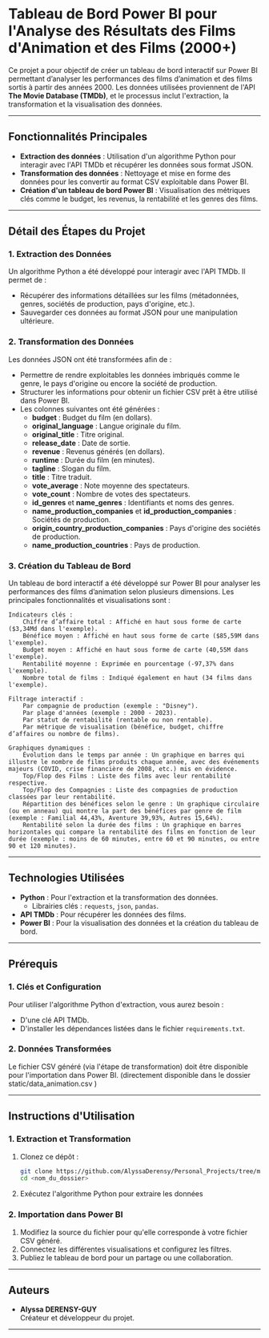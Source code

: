 # Tableau de Bord Power BI pour l'Analyse des Résultats des Films d'Animation et des Films (2000+)

Ce projet a pour objectif de créer un tableau de bord interactif sur Power BI permettant d’analyser les performances des films d’animation et des films sortis à partir des années 2000. Les données utilisées proviennent de l'API **The Movie Database (TMDb)**, et le processus inclut l'extraction, la transformation et la visualisation des données.

---

## Fonctionnalités Principales

- **Extraction des données** : Utilisation d'un algorithme Python pour interagir avec l'API TMDb et récupérer les données sous format JSON.
- **Transformation des données** : Nettoyage et mise en forme des données pour les convertir au format CSV exploitable dans Power BI.
- **Création d'un tableau de bord Power BI** : Visualisation des métriques clés comme le budget, les revenus, la rentabilité et les genres des films.

---

## Détail des Étapes du Projet

### 1. **Extraction des Données**
Un algorithme Python a été développé pour interagir avec l'API TMDb. Il permet de :
- Récupérer des informations détaillées sur les films (métadonnées, genres, sociétés de production, pays d'origine, etc.).
- Sauvegarder ces données au format JSON pour une manipulation ultérieure.

### 2. **Transformation des Données**
Les données JSON ont été transformées afin de :
- Permettre de rendre exploitables les données imbriqués comme le genre, le pays d'origine ou encore la société de production.
- Structurer les informations pour obtenir un fichier CSV prêt à être utilisé dans Power BI.
- Les colonnes suivantes ont été générées : 
  - **budget** : Budget du film (en dollars).
  - **original_language** : Langue originale du film.
  - **original_title** : Titre original.
  - **release_date** : Date de sortie.
  - **revenue** : Revenus générés (en dollars).
  - **runtime** : Durée du film (en minutes).
  - **tagline** : Slogan du film.
  - **title** : Titre traduit.
  - **vote_average** : Note moyenne des spectateurs.
  - **vote_count** : Nombre de votes des spectateurs.
  - **id_genres** et **name_genres** : Identifiants et noms des genres.
  - **name_production_companies** et **id_production_companies** : Sociétés de production.
  - **origin_country_production_companies** : Pays d'origine des sociétés de production.
  - **name_production_countries** : Pays de production.

### 3. **Création du Tableau de Bord**
Un tableau de bord interactif a été développé sur Power BI pour analyser les performances des films d’animation selon plusieurs dimensions. Les principales fonctionnalités et visualisations sont :

    Indicateurs clés :
        Chiffre d’affaire total : Affiché en haut sous forme de carte ($3,34Md dans l'exemple).
        Bénéfice moyen : Affiché en haut sous forme de carte ($85,59M dans l'exemple).
        Budget moyen : Affiché en haut sous forme de carte (40,55M dans l'exemple).
        Rentabilité moyenne : Exprimée en pourcentage (-97,37% dans l'exemple).
        Nombre total de films : Indiqué également en haut (34 films dans l'exemple).

    Filtrage interactif :
        Par compagnie de production (exemple : "Disney").
        Par plage d'années (exemple : 2000 - 2023).
        Par statut de rentabilité (rentable ou non rentable).
        Par métrique de visualisation (bénéfice, budget, chiffre d’affaires ou nombre de films).

    Graphiques dynamiques :
        Évolution dans le temps par année : Un graphique en barres qui illustre le nombre de films produits chaque année, avec des événements majeurs (COVID, crise financière de 2008, etc.) mis en évidence.
        Top/Flop des Films : Liste des films avec leur rentabilité respective.
        Top/Flop des Compagnies : Liste des compagnies de production classées par leur rentabilité.
        Répartition des bénéfices selon le genre : Un graphique circulaire (ou en anneau) qui montre la part des bénéfices par genre de film (exemple : Familial 44,43%, Aventure 39,93%, Autres 15,64%).
        Rentabilité selon la durée des films : Un graphique en barres horizontales qui compare la rentabilité des films en fonction de leur durée (exemple : moins de 60 minutes, entre 60 et 90 minutes, ou entre 90 et 120 minutes).

---

## Technologies Utilisées

- **Python** : Pour l'extraction et la transformation des données.
  - Librairies clés : `requests`, `json`, `pandas`.
- **API TMDb** : Pour récupérer les données des films.
- **Power BI** : Pour la visualisation des données et la création du tableau de bord.

---

## Prérequis

### 1. Clés et Configuration
Pour utiliser l'algorithme Python d'extraction, vous aurez besoin :
- D'une clé API TMDb.
- D'installer les dépendances listées dans le fichier `requirements.txt`.

### 2. Données Transformées
Le fichier CSV généré (via l'étape de transformation) doit être disponible pour l'importation dans Power BI. (directement disponible dans le dossier static/data_animation.csv )

---

## Instructions d'Utilisation

### 1. Extraction et Transformation
1. Clonez ce dépôt :  
   ```bash
   git clone https://github.com/AlyssaDerensy/Personal_Projects/tree/main/tdb_animation_movies
   cd <nom_du_dossier>
   ```
2. Exécutez l'algorithme Python pour extraire les données


### 2. Importation dans Power BI
1. Modifiez la source du fichier pour qu'elle corresponde à votre fichier CSV généré.
2. Connectez les différentes visualisations et configurez les filtres.
3. Publiez le tableau de bord pour un partage ou une collaboration.

---

## Auteurs

- **Alyssa DERENSY-GUY**  
  Créateur et développeur du projet.  


---

